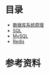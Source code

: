 

# 目录

- [数据库系统原理](数据库%20-%20数据库系统原理.md)
- [SQL](数据库%20-%20SQL.md)
- [MySQL](数据库%20-%20MySQL.md)
- [Redis](数据库%20-%20Redis.md)



# 参考资料